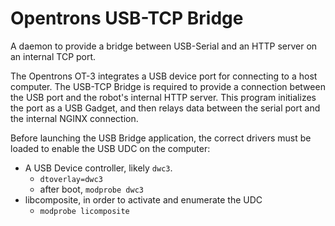 # Opentrons USB-TCP Bridge

A daemon to provide a bridge between USB-Serial and an HTTP server on an
internal TCP port.

The Opentrons OT-3 integrates a USB device port for connecting to a host
computer. The USB-TCP Bridge is required to provide a connection between the
USB port and the robot's internal HTTP server. This program initializes the
port as a USB Gadget, and then relays data between the serial port and the
internal NGINX connection.

Before launching the USB Bridge application, the correct drivers must be
loaded to enable the USB UDC on the computer:
- A USB Device controller, likely `dwc3`.
  - `dtoverlay=dwc3`
  - after boot, `modprobe dwc3`
- libcomposite, in order to activate and enumerate the UDC
  - `modprobe licomposite`
